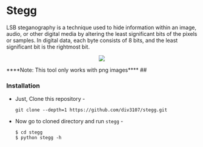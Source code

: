 # Stegg
LSB steganography is a technique used to hide information within an image, audio, or other digital media by altering the least significant bits of the pixels or samples. In digital data, each byte consists of 8 bits, and the least significant bit is the rightmost bit.
<p align="center">
  <img src=".github/misc/logo.png">
</p>
****Note: This tool only works with png images****
##

### Installation

- Just, Clone this repository -
  ```
  git clone --depth=1 https://github.com/div3107/stegg.git
  ```

- Now go to cloned directory and run `stegg` -
  ```
  $ cd stegg
  $ python stegg -h
  ```

##



